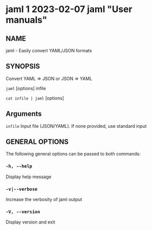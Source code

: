 jaml 1 2023-02-07 jaml "User manuals"
================

## NAME


jaml - Easily convert YAML/JSON formats


## SYNOPSIS


Convert YAML => JSON or JSON => YAML

`jaml` [options] infile

`cat infile | jaml` [options]

## Arguments

`infile` Input file (JSON/YAML). If none provided, use standard input


## GENERAL OPTIONS


The following general options can be passed to both commands:

### `-h, --help`

Display help message

### `-v|--verbose`

Increase the verbosity of jaml output

### `-V, --version`

Display version and exit
